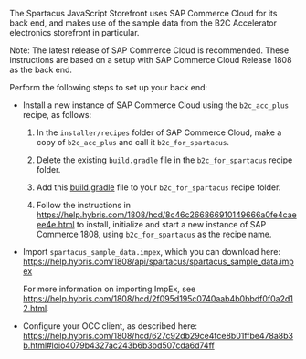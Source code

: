 The Spartacus JavaScript Storefront uses SAP Commerce Cloud for its back end, and makes use of the sample data from the B2C Accelerator electronics storefront in particular.

Note: The latest release of SAP Commerce Cloud is recommended. These instructions are based on a setup with SAP Commerce Cloud Release 1808 as the back end.

Perform the following steps to set up your back end:

* Install a new instance of SAP Commerce Cloud using the `b2c_acc_plus` recipe, as follows:

   1. In the `installer/recipes` folder of SAP Commerce Cloud, make a copy of `b2c_acc_plus` and call it `b2c_for_spartacus`.

   2. Delete the existing `build.gradle` file in the `b2c_for_spartacus` recipe folder. 

   3. Add this [build.gradle](docs/back_end_installation/1808/build.gradle) file to your `b2c_for_spartacus` recipe folder.

   4. Follow the instructions in https://help.hybris.com/1808/hcd/8c46c266866910149666a0fe4caeee4e.html to install, initialize and start a new instance of SAP Commerce 1808, using `b2c_for_spartacus` as the recipe name.

* Import `spartacus_sample_data.impex`, which you can download here: https://help.hybris.com/1808/api/spartacus/spartacus_sample_data.impex

  For more information on importing ImpEx, see https://help.hybris.com/1808/hcd/2f095d195c0740aab4b0bbdf0f0a2d12.html. 

* Configure your OCC client, as described here: https://help.hybris.com/1808/hcd/627c92db29ce4fce8b01ffbe478a8b3b.html#loio4079b4327ac243b6b3bd507cda6d74ff


